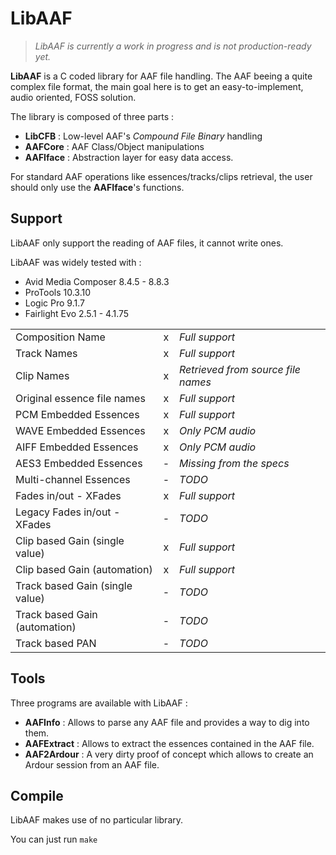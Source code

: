# LibAAF

> *LibAAF is currently a work in progress and is not production-ready yet.*


**LibAAF** is a C coded library for AAF file handling. The AAF beeing a quite complex file format, the main goal here is to get an easy-to-implement, audio oriented, FOSS solution.


The library is composed of three parts :

* **LibCFB** : Low-level AAF's *Compound File Binary* handling
* **AAFCore** : AAF Class/Object manipulations
* **AAFIface** : Abstraction layer for easy data access.

For standard AAF operations like essences/tracks/clips retrieval, the user should only use the **AAFIface**'s functions.

## Support

LibAAF only support the reading of AAF files, it cannot write ones.

LibAAF was widely tested with :

* Avid Media Composer 8.4.5 - 8.8.3
* ProTools 10.3.10
* Logic Pro 9.1.7
* Fairlight Evo 2.5.1 - 4.1.75


|                                 |   | |
|---------------------------------|:-:|-|
| Composition Name                | x | *Full support* |
| Track Names                     | x | *Full support* |
| Clip Names                      | x | *Retrieved from source file names* |
| Original essence file names     | x | *Full support* |
| PCM Embedded Essences           | x | *Full support* |
| WAVE Embedded Essences          | x | *Only PCM audio* |
| AIFF Embedded Essences          | x | *Only PCM audio* |
| AES3 Embedded Essences          | - | *Missing from the specs* |
| Multi-channel Essences          | - | *TODO* |
| Fades in/out - XFades           | x | *Full support* |
| Legacy Fades in/out - XFades    | - | *TODO* |
| Clip based Gain (single value)  | x | *Full support* |
| Clip based Gain (automation)    | x | *Full support* |
| Track based Gain (single value) | - | *TODO* |
| Track based Gain (automation)   | - | *TODO* |
| Track based PAN                 | - | *TODO* |

## Tools

Three programs are available with LibAAF :

* **AAFInfo** : Allows to parse any AAF file and provides a way to dig into them.
* **AAFExtract** : Allows to extract the essences contained in the AAF file.
* **AAF2Ardour** : A very dirty proof of concept which allows to create an Ardour session from an AAF file.

## Compile

LibAAF makes use of no particular library.

You can just run `make`
